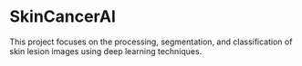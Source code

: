# SkinCancerAI
This project focuses on the processing, segmentation, and classification of skin lesion images using deep learning techniques.
